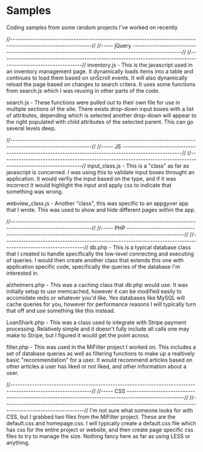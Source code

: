 Samples
=======

Coding samples from some random projects I've worked on recently


  //---------------------------------------------------------------------------------------------------------------//
 //----- jQuery --------------------------------------------------------------------------------------------------//
//---------------------------------------------------------------------------------------------------------------//
inventory.js - This is the javascript used in an inventory management page.  It dynamically loads items into a table
and continues to load them based on onScroll events.  It will also dynamically reload the page based on changes to 
search critera.  It uses some functions from search.js which I was reusing in other parts of the code.

search.js - These functions were pulled out to their own file for use in multiple sections of the site.  There exists
drop-down input boxes with a list of attributes, depending which is selected another drop-down will appear to the
right populated with child attributes of the selected parent.  This can go several levels deep.

  //---------------------------------------------------------------------------------------------------------------//
 //----- JS ------------------------------------------------------------------------------------------------------//
//---------------------------------------------------------------------------------------------------------------//
input_class.js - This is a "class" as far as javascript is concerned.  I was using this to validate input boxes
throught an application.  It would verfiy the input based on the type, and if it was incorrect it would highlight
the input and apply css to indicate that something was wrong.

webview_class.js - Another "class", this was specific to an appgyver app that I wrote.  This was used to show and
hide different pages within the app.

  //---------------------------------------------------------------------------------------------------------------//
 //----- PHP -----------------------------------------------------------------------------------------------------//
//---------------------------------------------------------------------------------------------------------------//
db.php - This is a typical database class that I created to handle specifically the low-level connecting and 
executing of queries.  I would then create another class that extends this one with application specific code,
specifically the queries of the database I'm interested in.

alzheimers.php - This was a caching class that db.php would use.  It was initially setup to use memcached, however
it can be modified easily to accomidate redis or whatever you'd like.  Yes databases like MySQL will cache queries
for you, however for performance reasons I will typically turn that off and use something like this instead.

LoanShark.php - This was a class used to integrate with Stripe payment processing.  Relatively simple and it doesn't
fully include all calls one may make to Stripe, but I figured it would get the point across.

filter.php - This was used in the MiFilter project I worked on.  This includes a set of database queries as well as 
filtering functions to make up a realtively basic "recommendation" for a user.  It would recommend articles based
on other articles a user has liked or not liked, and other information about a user.

  //---------------------------------------------------------------------------------------------------------------//
 //----- CSS -----------------------------------------------------------------------------------------------------//
//---------------------------------------------------------------------------------------------------------------//
I'm not sure what someone looks for with CSS, but I grabbed two files from the MiFilter project.  These are the
default.css and homepage.css.  I will typically create a default.css file which has css for the entire project or
website, and then create page specific css files to try to manage the size.  Nothing fancy here as far as using
LESS or anything.